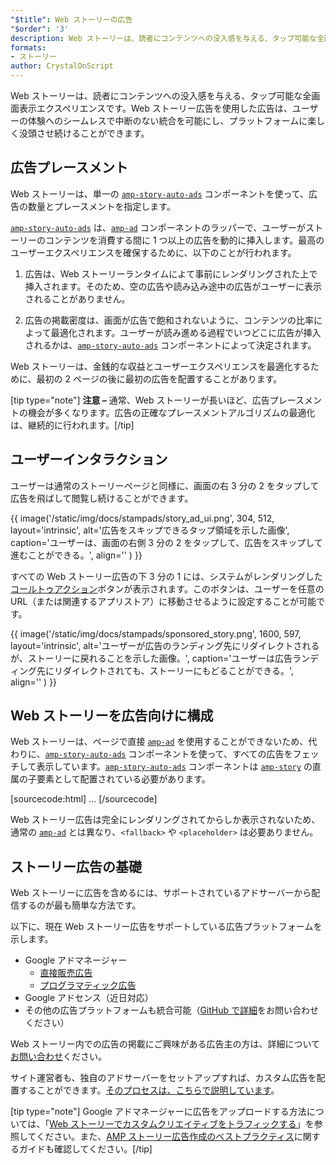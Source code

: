 ```yaml
---
"$title": Web ストーリーの広告
"$order": '3'
description: Web ストーリーは、読者にコンテンツへの没入感を与える、タップ可能な全画面表示エクスペリエンスです。AMPストーリー広告を使用した広告は、シームレスで中断のない...
formats:
- ストーリー
author: CrystalOnScript
---
```


Web ストーリーは、読者にコンテンツへの没入感を与える、タップ可能な全画面表示エクスペリエンスです。Web ストーリー広告を使用した広告は、ユーザーの体験へのシームレスで中断のない統合を可能にし、プラットフォームに楽しく没頭させ続けることができます。

## 広告プレースメント

Web ストーリーは、単一の [`amp-story-auto-ads`](../../../documentation/components/reference/amp-story-auto-ads.md) コンポーネントを使って、広告の数量とプレースメントを指定します。

[`amp-story-auto-ads`](../../../documentation/components/reference/amp-story-auto-ads.md) は、[`amp-ad`](../../../documentation/components/reference/amp-ad.md) コンポーネントのラッパーで、ユーザーがストーリーのコンテンツを消費する間に 1 つ以上の広告を動的に挿入します。最高のユーザーエクスペリエンスを確保するために、以下のことが行われます。

1. 広告は、Web ストーリーランタイムによて事前にレンダリングされた上で挿入されます。そのため、空の広告や読み込み途中の広告がユーザーに表示されることがありません。

2. 広告の掲載密度は、画面が広告で飽和されないように、コンテンツの比率によって最適化されます。ユーザーが読み進める過程でいつどこに広告が挿入されるかは、[`amp-story-auto-ads`](../../../documentation/components/reference/amp-story-auto-ads.md) コンポーネントによって決定されます。

Web ストーリーは、金銭的な収益とユーザーエクスペリエンスを最適化するために、最初の 2 ページの後に最初の広告を配置することがあります。

<amp-anim width="360" height="640" src="/static/img/docs/stampads/stamp_gif_ad.gif">
  <amp-img placeholder width="360" height="640" src="/static/img/docs/stampads/stamp_gif_still.png">
  </amp-img></amp-anim>

[tip type="note"] **注意 –** 通常、Web ストーリーが長いほど、広告プレースメントの機会が多くなります。広告の正確なプレースメントアルゴリズムの最適化は、継続的に行われます。[/tip]

## ユーザーインタラクション

ユーザーは通常のストーリーページと同様に、画面の右 3 分の 2 をタップして広告を飛ばして閲覧し続けることができます。

{{ image('/static/img/docs/stampads/story_ad_ui.png', 304, 512, layout='intrinsic', alt='広告をスキップできるタップ領域を示した画像', caption='ユーザーは、画面の右側 3 分の 2 をタップして、広告をスキップして進むことができる。', align='' ) }}

すべての Web ストーリー広告の下 3 分の 1 には、システムがレンダリングした[コールトゥアクション](story_ads_best_practices.md#call-to-action-button-text-enum)ボタンが表示されます。このボタンは、ユーザーを任意の URL（または関連するアプリストア）に移動させるように設定することが可能です。

{{ image('/static/img/docs/stampads/sponsored_story.png', 1600, 597, layout='intrinsic', alt='ユーザーが広告のランディング先にリダイレクトされるが、ストーリーに戻れることを示した画像。', caption='ユーザーは広告ランディング先にリダイレクトされても、ストーリーにもどることができる。', align='' ) }}

## Web ストーリーを広告向けに構成

Web ストーリーは、ページで直接 [`amp-ad`](../../../documentation/components/reference/amp-ad.md) を使用することができないため、代わりに、[`amp-story-auto-ads`](../../../documentation/components/reference/amp-story-auto-ads.md) コンポーネントを使って、すべての広告をフェッチして表示しています。[`amp-story-auto-ads`](../../../documentation/components/reference/amp-story-auto-ads.md) コンポーネントは [`amp-story`](../../../documentation/components/reference/amp-story.md) の直属の子要素として配置されている必要があります。

[sourcecode:html]
<amp-story>
  <amp-story-auto-ads>
    <script type="application/json">
      {
        "ad-attributes": {
          // ad server configuration
        }
      }
    </script>
  </amp-story-auto-ads>
  <amp-story-page>
  ...
</amp-story>
[/sourcecode]

Web ストーリー広告は完全にレンダリングされてからしか表示されないため、通常の [`amp-ad`](../../../documentation/components/reference/amp-ad.md) とは異なり、`<fallback>` や `<placeholder>` は必要ありません。

## ストーリー広告の基礎

Web ストーリーに広告を含めるには、サポートされているアドサーバーから配信するのが最も簡単な方法です。

以下に、現在 Web ストーリー広告をサポートしている広告プラットフォームを示します。

- Google アドマネージャー
    - [直接販売広告](https://support.google.com/admanager/answer/9038178)
    - [プログラマティック広告](https://support.google.com/admanager/answer/9416436)
- Google アドセンス（近日対応）
- その他の広告プラットフォームも統合可能（[GitHub で詳細](https://github.com/ampproject/amphtml/issues/30769)をお問い合わせください）

Web ストーリー内での広告の掲載にご興味がある広告主の方は、詳細について[お問い合わせ](mailto:story-ads-wg@google.com)ください。

サイト運営者も、独自のアドサーバーをセットアップすれば、カスタム広告を配置することができます。[そのプロセスは、こちらで説明しています](https://github.com/ampproject/amphtml/blob/master/extensions/amp-story/amp-story-ads.md#publisher-placed-ads)。

[tip type="note"] Google アドマネージャーに広告をアップロードする方法については、「[Web ストーリーでカスタムクリエイティブをトラフィックする](https://support.google.com/admanager/answer/9038178)」を参照してください。また、[AMP ストーリー広告作成のベストプラクティス](story_ads_best_practices.md)に関するガイドも確認してください。[/tip]

